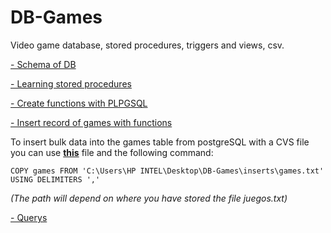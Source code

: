 # DB-Games
Video game database, stored procedures, triggers and views, csv.

[- Schema of DB](https://github.com/Noriega402/DB-Games/blob/main/schema.sql)

[- Learning stored procedures](https://github.com/Noriega402/DB-Games/blob/main/learningProcedures.sql)

[- Create functions with PLPGSQL](https://github.com/Noriega402/DB-Games/tree/main/functions)

[- Insert record of games with functions](https://github.com/Noriega402/DB-Games/blob/main/inserts/insertsGames.sql)

To insert bulk data into the games table from postgreSQL with a CVS file you can use [**this**](https://github.com/Noriega402/DB-Games/blob/main/inserts/games.txt) file and the following command:

`COPY games FROM 'C:\Users\HP INTEL\Desktop\DB-Games\inserts\games.txt' USING DELIMITERS ','`

_(The path will depend on where you have stored the file juegos.txt)_

[- Querys](https://github.com/Noriega402/DB-Games/blob/main/querys.sql)
